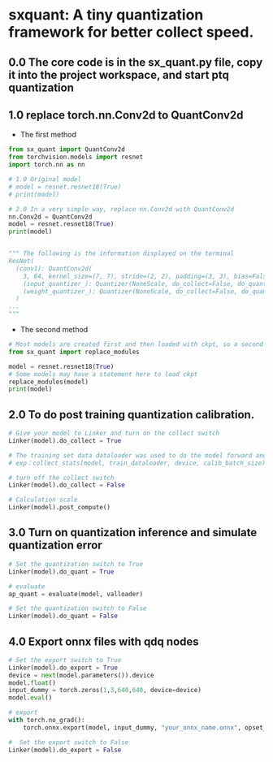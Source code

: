 # sxquant: A tiny quantization framework for better collect speed.

## 0.0 The core code is in the sx_quant.py file, copy it into the project workspace, and start ptq quantization

## 1.0 replace torch.nn.Conv2d to QuantConv2d

- The first method

```python
from sx_quant import QuantConv2d
from torchvision.models import resnet
import torch.nn as nn

# 1.0 Original model
# model = resnet.resnet18(True)
# print(model)

# 2.0 In a very simple way, replace nn.Conv2d with QuantConv2d
nn.Conv2d = QuantConv2d
model = resnet.resnet18(True)
print(model)


""" The following is the information displayed on the terminal
ResNet(
  (conv1): QuantConv2d(
    3, 64, kernel_size=(7, 7), stride=(2, 2), padding=(3, 3), bias=False
    (input_quantizer_): Quantizer(NoneScale, do_collect=False, do_quant=False, do_export=False, method=Method.PerTensor)
    (weight_quantizer_): Quantizer(NoneScale, do_collect=False, do_quant=False, do_export=False, method=Method.PerChannel)
  )
...
"""
```

- The second method

```python
# Most models are created first and then loaded with ckpt, so a second method is provided
from sx_quant import replace_modules

model = resnet.resnet18(True)
# Some models may have a statement here to load ckpt
replace_modules(model)
print(model)


```


## 2.0 To do post training quantization calibration.

```python
# Give your model to Linker and turn on the collect switch
Linker(model).do_collect = True      

# The training set data dataloader was used to do the model forward and collect the dynam#ic range
# exp：collect_stats(model, train_dataloader, device, calib_batch_size)

# turn off the collect switch
Linker(model).do_collect = False

# Calculation scale
Linker(model).post_compute()

```


## 3.0 Turn on quantization inference and simulate quantization error

```python
# Set the quantization switch to True
Linker(model).do_quant = True

# evaluate
ap_quant = evaluate(model, valloader)

# Set the quantization switch to False
Linker(model).do_quant = False
```


## 4.0 Export onnx files with qdq nodes

```python
# Set the export switch to True
Linker(model).do_export = True
device = next(model.parameters()).device
model.float()
input_dummy = torch.zeros(1,3,640,640, device=device)
model.eval()

# export
with torch.no_grad():
    torch.onnx.export(model, input_dummy, "your_onnx_name.onnx", opset_version=14)

#  Set the export switch to False
Linker(model).do_export = False
```
